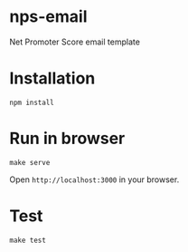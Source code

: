 # nps-email
Net Promoter Score email template

# Installation
```
npm install
```

# Run in browser
```
make serve
```

Open `http://localhost:3000` in your browser.

# Test
```
make test
```
